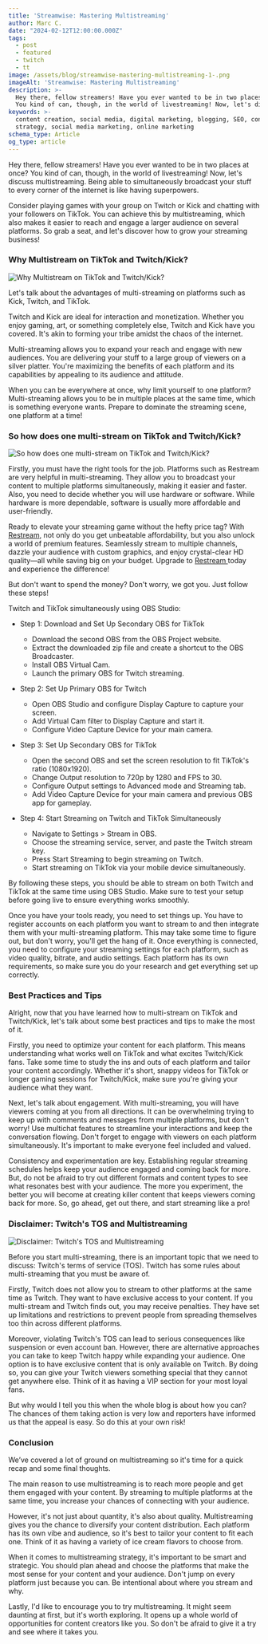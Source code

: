 ```yaml
---
title: 'Streamwise: Mastering Multistreaming'
author: Marc C.
date: "2024-02-12T12:00:00.000Z"
tags:
  - post
  - featured
  - twitch
  - tt
image: /assets/blog/streamwise-mastering-multistreaming-1-.png
imageAlt: 'Streamwise: Mastering Multistreaming'
description: >-
  Hey there, fellow streamers! Have you ever wanted to be in two places at once?
  You kind of can, though, in the world of livestreaming! Now, let's discus...
keywords: >-
  content creation, social media, digital marketing, blogging, SEO, content
  strategy, social media marketing, online marketing
schema_type: Article
og_type: article
---
```

Hey there, fellow streamers! Have you ever wanted to be in two places at once? You kind of can, though, in the world of livestreaming! Now, let's discuss multistreaming. Being able to simultaneously broadcast your stuff to every corner of the internet is like having superpowers.

Consider playing games with your group on Twitch or Kick and chatting with your followers on TikTok. You can achieve this by multistreaming, which also makes it easier to reach and engage a larger audience on several platforms. So grab a seat, and let's discover how to grow your streaming business!

### Why Multistream on TikTok and Twitch/Kick?

![Why Multistream on TikTok and Twitch/Kick?](/assets/blog/multistream-on-tiktok-and-twitchkick.png)

Let's talk about the advantages of multi-streaming on platforms such as Kick, Twitch, and TikTok. 

Twitch and Kick are ideal for interaction and monetization. Whether you enjoy gaming, art, or something completely else, Twitch and Kick have you covered. It's akin to forming your tribe amidst the chaos of the internet.

Multi-streaming allows you to expand your reach and engage with new audiences. You are delivering your stuff to a large group of viewers on a silver platter. You're maximizing the benefits of each platform and its capabilities by appealing to its audience and attitude.

When you can be everywhere at once, why limit yourself to one platform? Multi-streaming allows you to be in multiple places at the same time, which is something everyone wants. Prepare to dominate the streaming scene, one platform at a time!

### So how does one multi-stream on TikTok and Twitch/Kick?

![So how does one multi-stream on TikTok and Twitch/Kick?](/assets/blog/_how-to-multi-stream.png)

Firstly, you must have the right tools for the job. Platforms such as Restream are very helpful in multi-streaming. They allow you to broadcast your content to multiple platforms simultaneously, making it easier and faster. Also, you need to decide whether you will use hardware or software. While hardware is more dependable, software is usually more affordable and user-friendly.

Ready to elevate your streaming game without the hefty price tag? With [Restream](https://restream.io/join/evolvedlotus), not only do you get unbeatable affordability, but you also unlock a world of premium features. Seamlessly stream to multiple channels, dazzle your audience with custom graphics, and enjoy crystal-clear HD quality—all while saving big on your budget. Upgrade to [Restream ](https://restream.io/join/evolvedlotus)today and experience the difference!

But don't want to spend the money? Don't worry, we got you. Just follow these steps!

Twitch and TikTok simultaneously using OBS Studio:

* Step 1: Download and Set Up Secondary OBS for TikTok

  * Download the second OBS from the OBS Project website.
  * Extract the downloaded zip file and create a shortcut to the OBS Broadcaster.
  * Install OBS Virtual Cam.
  * Launch the primary OBS for Twitch streaming.
* Step 2: Set Up Primary OBS for Twitch

  * Open OBS Studio and configure Display Capture to capture your screen.
  * Add Virtual Cam filter to Display Capture and start it.
  * Configure Video Capture Device for your main camera.
* Step 3: Set Up Secondary OBS for TikTok

  * Open the second OBS and set the screen resolution to fit TikTok's ratio (1080x1920).
  * Change Output resolution to 720p by 1280 and FPS to 30.
  * Configure Output settings to Advanced mode and Streaming tab.
  * Add Video Capture Device for your main camera and previous OBS app for gameplay.
* Step 4: Start Streaming on Twitch and TikTok Simultaneously

  * Navigate to Settings > Stream in OBS.
  * Choose the streaming service, server, and paste the Twitch stream key.
  * Press Start Streaming to begin streaming on Twitch.
  * Start streaming on TikTok via your mobile device simultaneously.

By following these steps, you should be able to stream on both Twitch and TikTok at the same time using OBS Studio. Make sure to test your setup before going live to ensure everything works smoothly.

Once you have your tools ready, you need to set things up. You have to register accounts on each platform you want to stream to and then integrate them with your multi-streaming platform. This may take some time to figure out, but don't worry, you'll get the hang of it. Once everything is connected, you need to configure your streaming settings for each platform, such as video quality, bitrate, and audio settings. Each platform has its own requirements, so make sure you do your research and get everything set up correctly. 

### Best Practices and Tips

Alright, now that you have learned how to multi-stream on TikTok and Twitch/Kick, let's talk about some best practices and tips to make the most of it.

Firstly, you need to optimize your content for each platform. This means understanding what works well on TikTok and what excites Twitch/Kick fans. Take some time to study the ins and outs of each platform and tailor your content accordingly. Whether it's short, snappy videos for TikTok or longer gaming sessions for Twitch/Kick, make sure you're giving your audience what they want.

Next, let's talk about engagement. With multi-streaming, you will have viewers coming at you from all directions. It can be overwhelming trying to keep up with comments and messages from multiple platforms, but don't worry! Use multichat features to streamline your interactions and keep the conversation flowing. Don't forget to engage with viewers on each platform simultaneously. It's important to make everyone feel included and valued.

Consistency and experimentation are key. Establishing regular streaming schedules helps keep your audience engaged and coming back for more. But, do not be afraid to try out different formats and content types to see what resonates best with your audience. The more you experiment, the better you will become at creating killer content that keeps viewers coming back for more. So, go ahead, get out there, and start streaming like a pro!

### Disclaimer: Twitch's TOS and Multistreaming

![Disclaimer: Twitch's TOS and Multistreaming](/assets/blog/disclaimer.png)

Before you start multi-streaming, there is an important topic that we need to discuss: Twitch's terms of service (TOS). Twitch has some rules about multi-streaming that you must be aware of.

Firstly, Twitch does not allow you to stream to other platforms at the same time as Twitch. They want to have exclusive access to your content. If you multi-stream and Twitch finds out, you may receive penalties. They have set up limitations and restrictions to prevent people from spreading themselves too thin across different platforms.

Moreover, violating Twitch's TOS can lead to serious consequences like suspension or even account ban. However, there are alternative approaches you can take to keep Twitch happy while expanding your audience. One option is to have exclusive content that is only available on Twitch. By doing so, you can give your Twitch viewers something special that they cannot get anywhere else. Think of it as having a VIP section for your most loyal fans.

But why would I tell you this when the whole blog is about how you can? The chances of them taking action is very low and reporters have informed us that the appeal is easy. So do this at your own risk!

### Conclusion

We’ve covered a lot of ground on multistreaming so it's time for a quick recap and some final thoughts.

The main reason to use multistreaming is to reach more people and get them engaged with your content. By streaming to multiple platforms at the same time, you increase your chances of connecting with your audience.

However, it's not just about quantity, it's also about quality. Multistreaming gives you the chance to diversify your content distribution. Each platform has its own vibe and audience, so it's best to tailor your content to fit each one. Think of it as having a variety of ice cream flavors to choose from.

When it comes to multistreaming strategy, it's important to be smart and strategic. You should plan ahead and choose the platforms that make the most sense for your content and your audience. Don't jump on every platform just because you can. Be intentional about where you stream and why.

Lastly, I'd like to encourage you to try multistreaming. It might seem daunting at first, but it's worth exploring. It opens up a whole world of opportunities for content creators like you. So don't be afraid to give it a try and see where it takes you.
